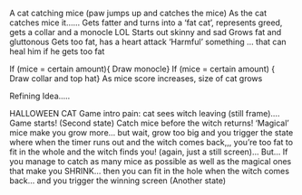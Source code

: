 

A cat catching mice (paw jumps up and catches the mice)
As the cat catches mice it……
Gets fatter and turns into a ‘fat cat’, represents greed, gets a collar and a monocle LOL
Starts out skinny and sad
Grows fat and gluttonous
Gets too fat, has a heart attack
‘Harmful’ something … that can heal him if he gets too fat


If (mice = certain amount){
	Draw monocle}
If (mice = certain amount) {
	Draw collar and top hat}
As mice score increases, size of cat grows

Refining Idea.....

HALLOWEEN CAT
Game intro pain: cat sees witch leaving (still frame)…. Game starts! (Second state)
Catch mice before the witch returns! ‘Magical’ mice make you grow more… but wait, grow too big and you trigger the state where when the timer runs out and the witch comes back,,, you’re too fat to fit in the whole and the witch finds you! (again, just a still screen)...
But…
If you manage to catch as many mice as possible as well as the magical ones that make you SHRINK… then you can fit in the hole when the witch comes back… and you trigger the winning screen (Another state)



